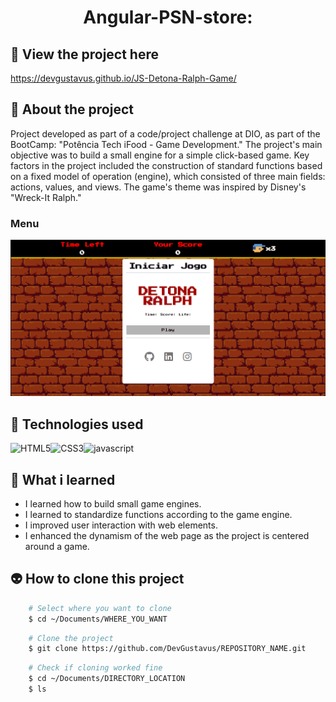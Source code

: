<h1 align="center">Angular-PSN-store:</h1>

## 📲 View the project here
<a href="https://devgustavus.github.io/JS-Detona-Ralph-Game/">https://devgustavus.github.io/JS-Detona-Ralph-Game/</a>

## 📖 About the project
Project developed as part of a code/project challenge at DIO, as part of the BootCamp: "Potência Tech iFood - Game Development." The project's main objective was to build a small engine for a simple click-based game. Key factors in the project included the construction of standard functions based on a fixed model of operation (engine), which consisted of three main fields: actions, values, and views. The game's theme was inspired by Disney's "Wreck-It Ralph."

### Menu
<img src="Doc/README_assets/menu-game.png">

## 🦾 Technologies used
<div style="display: flex;">
  
<img alt="HTML5" src="https://img.shields.io/badge/HTML5-E34F26?style=for-the-badge&logo=html5&logoColor=white">
<img alt="CSS3" src="https://img.shields.io/badge/CSS3-1572B6?style=for-the-badge&logo=css3&logoColor=white">
<img alt="javascript" src="https://img.shields.io/badge/JavaScript-F7DF1E?style=for-the-badge&logo=javascript&logoColor=black">

</div>

## 🤔 What i learned
- I learned how to build small game engines.
- I learned to standardize functions according to the game engine.
- I improved user interaction with web elements.
- I enhanced the dynamism of the web page as the project is centered around a game.

## 👽 How to clone this project

````bash
    # Select where you want to clone
    $ cd ~/Documents/WHERE_YOU_WANT
````

````bash
    # Clone the project
    $ git clone https://github.com/DevGustavus/REPOSITORY_NAME.git
````

````bash
    # Check if cloning worked fine
    $ cd ~/Documents/DIRECTORY_LOCATION
    $ ls
````
